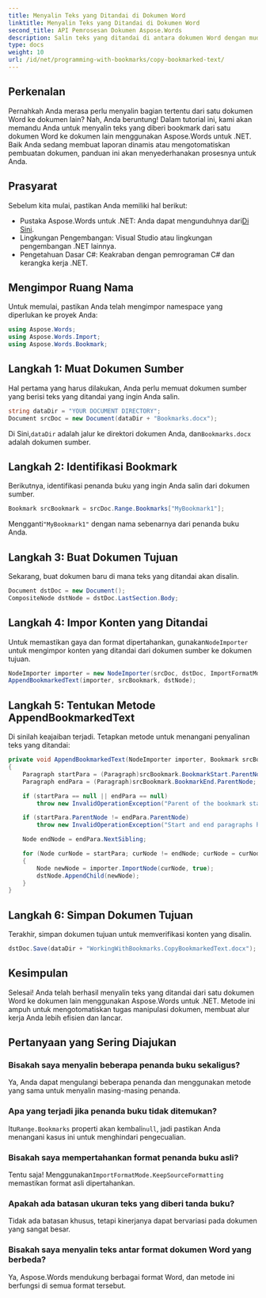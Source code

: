 ```yaml
---
title: Menyalin Teks yang Ditandai di Dokumen Word
linktitle: Menyalin Teks yang Ditandai di Dokumen Word
second_title: API Pemrosesan Dokumen Aspose.Words
description: Salin teks yang ditandai di antara dokumen Word dengan mudah menggunakan Aspose.Words untuk .NET. Pelajari caranya dengan panduan langkah demi langkah ini.
type: docs
weight: 10
url: /id/net/programming-with-bookmarks/copy-bookmarked-text/
---
```

## Perkenalan

Pernahkah Anda merasa perlu menyalin bagian tertentu dari satu dokumen Word ke dokumen lain? Nah, Anda beruntung! Dalam tutorial ini, kami akan memandu Anda untuk menyalin teks yang diberi bookmark dari satu dokumen Word ke dokumen lain menggunakan Aspose.Words untuk .NET. Baik Anda sedang membuat laporan dinamis atau mengotomatiskan pembuatan dokumen, panduan ini akan menyederhanakan prosesnya untuk Anda.

## Prasyarat

Sebelum kita mulai, pastikan Anda memiliki hal berikut:

-  Pustaka Aspose.Words untuk .NET: Anda dapat mengunduhnya dari[Di Sini](https://releases.aspose.com/words/net/).
- Lingkungan Pengembangan: Visual Studio atau lingkungan pengembangan .NET lainnya.
- Pengetahuan Dasar C#: Keakraban dengan pemrograman C# dan kerangka kerja .NET.

## Mengimpor Ruang Nama

Untuk memulai, pastikan Anda telah mengimpor namespace yang diperlukan ke proyek Anda:

```csharp
using Aspose.Words;
using Aspose.Words.Import;
using Aspose.Words.Bookmark;
```

## Langkah 1: Muat Dokumen Sumber

Hal pertama yang harus dilakukan, Anda perlu memuat dokumen sumber yang berisi teks yang ditandai yang ingin Anda salin.

```csharp
string dataDir = "YOUR DOCUMENT DIRECTORY";
Document srcDoc = new Document(dataDir + "Bookmarks.docx");
```

 Di Sini,`dataDir` adalah jalur ke direktori dokumen Anda, dan`Bookmarks.docx` adalah dokumen sumber.

## Langkah 2: Identifikasi Bookmark

Berikutnya, identifikasi penanda buku yang ingin Anda salin dari dokumen sumber.

```csharp
Bookmark srcBookmark = srcDoc.Range.Bookmarks["MyBookmark1"];
```

 Mengganti`"MyBookmark1"` dengan nama sebenarnya dari penanda buku Anda.

## Langkah 3: Buat Dokumen Tujuan

Sekarang, buat dokumen baru di mana teks yang ditandai akan disalin.

```csharp
Document dstDoc = new Document();
CompositeNode dstNode = dstDoc.LastSection.Body;
```

## Langkah 4: Impor Konten yang Ditandai

 Untuk memastikan gaya dan format dipertahankan, gunakan`NodeImporter` untuk mengimpor konten yang ditandai dari dokumen sumber ke dokumen tujuan.

```csharp
NodeImporter importer = new NodeImporter(srcDoc, dstDoc, ImportFormatMode.KeepSourceFormatting);
AppendBookmarkedText(importer, srcBookmark, dstNode);
```

## Langkah 5: Tentukan Metode AppendBookmarkedText

Di sinilah keajaiban terjadi. Tetapkan metode untuk menangani penyalinan teks yang ditandai:

```csharp
private void AppendBookmarkedText(NodeImporter importer, Bookmark srcBookmark, CompositeNode dstNode)
{
    Paragraph startPara = (Paragraph)srcBookmark.BookmarkStart.ParentNode;
    Paragraph endPara = (Paragraph)srcBookmark.BookmarkEnd.ParentNode;

    if (startPara == null || endPara == null)
        throw new InvalidOperationException("Parent of the bookmark start or end is not a paragraph, cannot handle this scenario yet.");

    if (startPara.ParentNode != endPara.ParentNode)
        throw new InvalidOperationException("Start and end paragraphs have different parents, cannot handle this scenario yet.");

    Node endNode = endPara.NextSibling;

    for (Node curNode = startPara; curNode != endNode; curNode = curNode.NextSibling)
    {
        Node newNode = importer.ImportNode(curNode, true);
        dstNode.AppendChild(newNode);
    }
}
```

## Langkah 6: Simpan Dokumen Tujuan

Terakhir, simpan dokumen tujuan untuk memverifikasi konten yang disalin.

```csharp
dstDoc.Save(dataDir + "WorkingWithBookmarks.CopyBookmarkedText.docx");
```

## Kesimpulan

Selesai! Anda telah berhasil menyalin teks yang ditandai dari satu dokumen Word ke dokumen lain menggunakan Aspose.Words untuk .NET. Metode ini ampuh untuk mengotomatiskan tugas manipulasi dokumen, membuat alur kerja Anda lebih efisien dan lancar.

## Pertanyaan yang Sering Diajukan

### Bisakah saya menyalin beberapa penanda buku sekaligus?
Ya, Anda dapat mengulangi beberapa penanda dan menggunakan metode yang sama untuk menyalin masing-masing penanda.

### Apa yang terjadi jika penanda buku tidak ditemukan?
 Itu`Range.Bookmarks` properti akan kembali`null`, jadi pastikan Anda menangani kasus ini untuk menghindari pengecualian.

### Bisakah saya mempertahankan format penanda buku asli?
 Tentu saja! Menggunakan`ImportFormatMode.KeepSourceFormatting` memastikan format asli dipertahankan.

### Apakah ada batasan ukuran teks yang diberi tanda buku?
Tidak ada batasan khusus, tetapi kinerjanya dapat bervariasi pada dokumen yang sangat besar.

### Bisakah saya menyalin teks antar format dokumen Word yang berbeda?
Ya, Aspose.Words mendukung berbagai format Word, dan metode ini berfungsi di semua format tersebut.